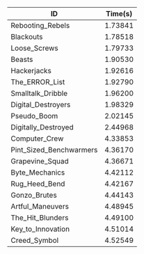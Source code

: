 |ID|Time(s)|
|-|-|
|Rebooting_Rebels|1.73841|
|Blackouts|1.78518|
|Loose_Screws|1.79733|
|Beasts|1.90530|
|Hackerjacks|1.92616|
|The_ERROR_List|1.92790|
|Smalltalk_Dribble|1.96200|
|Digital_Destroyers|1.98329|
|Pseudo_Boom|2.02145|
|Digitally_Destroyed|2.44968|
|Computer_Crew|4.33853|
|Pint_Sized_Benchwarmers|4.36170|
|Grapevine_Squad|4.36671|
|Byte_Mechanics|4.42112|
|Rug_Heed_Bend|4.42167|
|Gonzo_Brutes|4.44143|
|Artful_Maneuvers|4.48945|
|The_Hit_Blunders|4.49100|
|Key_to_Innovation|4.51014|
|Creed_Symbol|4.52549|
